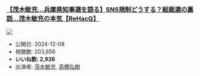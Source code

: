 ### [【茂木敏充…兵庫県知事選を語る】SNS規制どうする？総裁選の裏話…茂木敏充の本気【ReHacQ】](https://www.youtube.com/watch?v=QCiCNEJOShg)
[![](https://img.youtube.com/vi/QCiCNEJOShg/sddefault.jpg)](https://www.youtube.com/watch?v=QCiCNEJOShg)
-   公開日: 2024-12-08
-   視聴数: 203,856
-   **いいね数: 2,926**
-   出演者: [茂木敏充](/rehacq_fan/people/茂木敏充 "wikilink"), [高橋弘樹](/rehacq_fan/people/高橋弘樹 "wikilink")
